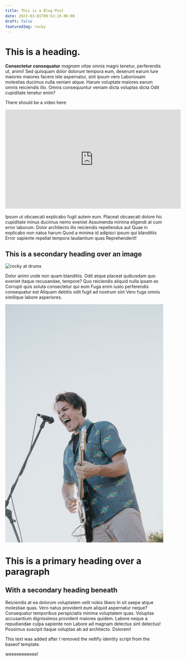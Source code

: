```yaml
---
title: This is a Blog Post
date: 2023-03-01T09:52:19-06:00
draft: false
featuredImg: rocky
---
```

# This is a heading.

**Consectetur consequatur** *magnam vitae* omnis magni tenetur, perferendis ut, animi! Sed quisquam dolor dolorum tempora eum, deserunt earum Iure maiores maiores facere iste aspernatur, sint ipsum vero Laboriosam molestias ducimus nulla veniam atque. Harum voluptate maiores earum omnis reiciendis illo. Omnis consequuntur veniam dicta voluptas dicta Odit cupiditate tenetur enim?

There should be a video here:

<iframe width="560" height="315" src="https://www.youtube.com/embed/eQAa0GihLGU" title="YouTube video player" frameborder="0" allow="accelerometer; autoplay; clipboard-write; encrypted-media; gyroscope; picture-in-picture; web-share" allowfullscreen></iframe>

Ipsum ut obcaecati explicabo fugit autem eum. Placeat obcaecati dolore hic cupiditate minus ducimus nemo eveniet Assumenda minima eligendi at cum error laborum. Dolor architecto illo reiciendis repellendus aut Quae in explicabo non natus harum Quod a minima id adipisci ipsum qui blanditiis Error sapiente repellat tempora laudantium quas Reprehenderit!

## This is a secondary heading over an image

![rocky at drums](rocky-at-drums-featured.jpg)

Dolor animi unde non quam blanditiis. Odit atque placeat quibusdam quo eveniet itaque recusandae, tempore? Quo reiciendis aliquid nulla ipsam ex Corrupti quis soluta consectetur qui eum Fuga enim iusto perferendis consequatur est Aliquam debitis odit fugit ad nostrum sint Vero fuga omnis similique labore asperiores. 

![andy screaming](6Q4A3922.jpg)

# This is a primary heading over a paragraph

## With a secondary heading beneath

Reiciendis at ea dolorum voluptatem velit nobis libero In sit saepe atque molestiae quas. Vero natus provident eum aliquid aspernatur neque? Consequatur temporibus perspiciatis minima voluptatem quas. Voluptas accusantium dignissimos provident maiores quidem. Labore neque a repudiandae culpa sapiente non Labore ad magnam delectus sint delectus! Possimus suscipit itaque voluptas ab ad architecto. Dolorem!

This text was added after I removed the netlify identity script from the baseof template. 

weeeeeeeeeee!